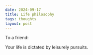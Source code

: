 ```yaml
---
date: 2024-09-17 
title: Life philosophy
tags: thoughts
layout: post
---
```


To a friend:

Your life is dictated by leisurely pursuits.